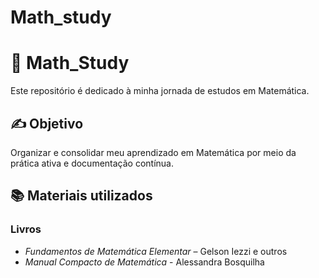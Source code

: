 # Math_study

# 📘 Math_Study

Este repositório é dedicado à minha jornada de estudos em Matemática.  

## ✍️ Objetivo

Organizar e consolidar meu aprendizado em Matemática por meio da prática ativa e documentação contínua.

## 📚 Materiais utilizados

### Livros

- *Fundamentos de Matemática Elementar* – Gelson Iezzi e outros
- *Manual Compacto de Matemática* - Alessandra Bosquilha
